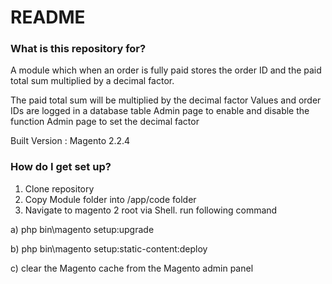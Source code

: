 # README #


### What is this repository for? ###

A module which when an order is fully paid stores the order ID and the paid total sum multiplied by a decimal factor.

The paid total sum will be multiplied by the decimal factor
Values and order IDs are logged in a database table
Admin page to enable and disable the function
Admin page to set the decimal factor

Built Version : Magento 2.2.4

### How do I get set up? ###

1) Clone repository
2) Copy Module folder into /app/code folder
3) Navigate to magento 2 root via Shell. run following command 

a) php bin\magento setup:upgrade

b) php bin\magento setup:static-content:deploy

c) clear the Magento cache from the Magento admin panel


